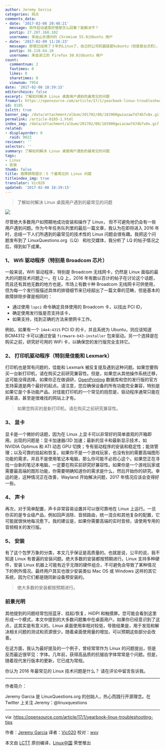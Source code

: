 ```yaml
---
author: Jeremy Garcia
categories: 观点
comments_data:
- date: '2017-02-08 20:48:21'
  message: 软件启动速度好慢是怎么回事？能解决不？
  postip: 27.207.168.102
  username: 来自山东德州的 Chromium 55.0|Ubuntu 用户
- date: '2017-02-09 11:26:23'
  message: 即使已经用了３年的Linux了，自己的公司机器就是kubuntu（但是是台式机），但感觉给笔记本安装Linux仍是提心吊胆，生怕哪个驱动又不好使了．
  postip: 36.110.64.10
  username: 来自浙江的 Firefox 50.0|Ubuntu 用户
count:
  commentnum: 2
  favtimes: 0
  likes: 0
  sharetimes: 0
  viewnum: 7954
date: '2017-02-08 18:39:15'
editorchoice: false
excerpt: 了解如何解决 Linux 桌面用户遇到的最常见的问题
fromurl: https://opensource.com/article/17/1/yearbook-linux-troubleshooting-tips
id: 8185
islctt: true
banner_img: /data/attachment/album/201702/08/183900gwiazaw7474b7v8x.gif
permalink: /article-8185-1.html
index_img: /data/attachment/album/201702/08/183900gwiazaw7474b7v8x.gif.thumb.jpg
related:
- displayorder: 0
  raid: 9022
reviewer: ''
selector: ''
summary: 了解如何解决 Linux 桌面用户遇到的最常见的问题
tags:
- Linux
- 安装
thumb: false
title: 故障排除提示：5 个最常见的 Linux 问题
titleindex_img: true
translator: Vic020
updated: '2017-02-08 18:39:15'
---
```



> 
> 了解如何解决 Linux 桌面用户遇到的最常见的问题
> 
> 
> 


![](/data/attachment/album/201702/08/183900gwiazaw7474b7v8x.gif)


尽管绝大多数用户如预期地成功安装和操作了 Linux， 但不可避免地仍会有一些用户遇到问题。作为今年任务队列里的最后一篇文章，我认为在即将进入 2016 年时，总结一下人们所遇到的最常见的技术性的 Linux 问题会很有趣。我把这个问题发布到了 LinuxQuestions.org（LQ） 和社交媒体，我分析了 LQ 的帖子情况之后，得到如下成果。


### 1、 Wifi 驱动程序（特别是 Broadcom 芯片）


一般来说，Wifi 驱动程序，特别是 Broadcom 无线网卡，仍然是 Linux 面临的最大的问题技术问题之一。在 LQ 上，2016 年有数以百计的帖子在讨论这个话题，而且还有其他无数的地方也是。市场上有数十种 Broadcom 无线网卡可供使用，但为每一个发行版描述具体的排错细节来已经超出了一篇文章的范畴，但是基本的故障排除步骤是相同的：


* 通过使用 `lspci` 命令确定具体使用的 Broadcom 卡，以找出 PCI ID，
* 确定使用发行版是否支持该卡，
* 如果支持，找到正确的方法来使网卡工作。


例如，如果有一个 `14e4:4315` PCI ID 的卡，并且系统为 Ubuntu，则应该知道 BCM4312 卡可以通过安装 `firmware-b43-installer` 包来驱动。另一个选择是在购买之前，研究好可用的 WiFi 卡，以确保您的发行版完全支持它。


### 2、 打印机驱动程序（特别是佳能和 Lexmark）


打印机也是常有问题的，佳能和 Lexmark 被反复提及遇到这种问题。如果您要购买一台新打印机，请在购买之前研究兼容性。但是，如果您从其他操作系统迁移，这可能没得选择。如果你正在做调研，[OpenPrinting](http://www.openprinting.org/printers) 数据库和您的发行版的官方支持渠道是两个最好的起点。请注意，您应确保设备的所有功能完全兼容，特别是如果它是个多功能产品。对佳能打印机的一个常见的抱怨是，驱动程序通常只能在非英语，甚至是很难找的网站上才有。



> 
> 如果您购买的是新打印机，请在购买之前研究兼容性。
> 
> 
> 


### 3、 显卡


显卡是一个微妙的话题，因为在 Linux 上显卡可以非常好的简单直观的开箱即用。出现的问题是：显卡加速器/3D 加速；最新的显卡和最新显示技术，如 NVIDIA Optimus 和 ATI 动态 GPU 切换；专有驱动程序的安装和稳定性；能效管理；以及可靠的挂起和恢复。如果你不是一个游戏玩家，也没有别的需要高端图形功能的需求，并且不是使用笔记本电脑，那么你可能不必担心这个。如果您正在寻找一台新的笔记本电脑，一定要在购买前研究好兼容性。如果你是一个游戏玩家或需要最高端的图形功能，你需要明确知道你的需求是什么，然后开始你的研究。幸运的是，这种情况正在改善，Wayland 开始解决问题，2017 年情况应该会变得好一些。


### 4、 声卡


再次，对于简单配置，声卡非常容易设置并可以很可靠地在 Linux 上运行。一旦你买的是专业级产品，例如回声消除、音频路由，统一混合和其他复杂的配置，它可能就很快地每况愈下。我的建议是，如果你需要高端的实时音频，请使用专用的音频相关的发行版。


### 5、 安装


有了这个包罗万象的分类，本文几乎保证是高质量的。也就是说，公平的说，我不知道 Linux 有普遍的安装问题。绝大多数的安装都按预期进行。Linux 支持多种硬件，安装 Linux 机器上可能有近乎无限的硬件组合，不可避免会导致了某种情况下的例外情况。最终用户其实也很少安装类似 Mac OS 或 Windows 这样的其它系统，因为它们都是随同新设备预安装的。



> 
> 绝大多数的安装都按预期进行。
> 
> 
> 


### 前景光明


其他提到的问题经常包括蓝牙、挂起/恢复，HiDPI 和触摸屏。您可能会看到这里形成一个模式，本文中提到的大多数问题集中在桌面用户。如果你已经意识到了这点，这其实是有意义的。Linux 桌面使用率相对较低，导致结果是，用于发现和解决相关问题的测试和资源很少。随着桌面使用量的增加，可以预期这些部分会改善。


在这方面，我认为最好提及的一个例子，曾经常常作为 Linux 的问题提出，但是反而最近很罕见：字体。几年前，获得高品质的抗锯齿字体常常是个问题。但是，随着现代发行版本的更新，它已成为常规。


你认为 2016 年最常见的 Linux 技术问题是什么？ 请在评论中留言告诉我。




---


作者简介：


Jeremy Garcia 是 LinuxQuestions.org 的创始人，热心而践行开源理念。在 Twitter 上关注 Jeremy：@linuxquestions




---


via: <https://opensource.com/article/17/1/yearbook-linux-troubleshooting-tips>


作者：[Jeremy Garcia](https://opensource.com/users/jeremy-garcia) 译者：[Vic020](http://vicyu.net) 校对：[wxy](https://github.com/wxy)


本文由 [LCTT](https://github.com/LCTT/TranslateProject) 原创编译，[Linux中国](https://linux.cn/) 荣誉推出